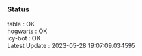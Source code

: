 ### Status


table : OK  
hogwarts : OK  
icy-bot : OK  
Latest Update : 2023-05-28 19:07:09.034595
